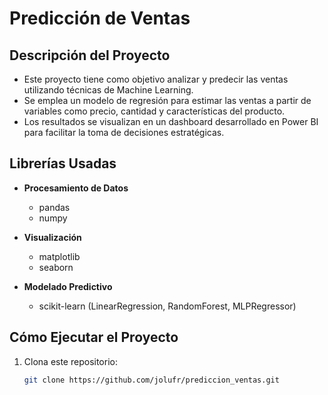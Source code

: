 # Predicción de Ventas

## Descripción del Proyecto

- Este proyecto tiene como objetivo analizar y predecir las ventas utilizando técnicas de Machine Learning.
- Se emplea un modelo de regresión para estimar las ventas a partir de variables como precio, cantidad y características del producto.
- Los resultados se visualizan en un dashboard desarrollado en Power BI para facilitar la toma de decisiones estratégicas.

## Librerías Usadas

- **Procesamiento de Datos**
  - pandas
  - numpy

- **Visualización**
  - matplotlib
  - seaborn

- **Modelado Predictivo**
  - scikit-learn (LinearRegression, RandomForest, MLPRegressor)

## Cómo Ejecutar el Proyecto

1. Clona este repositorio:
   ```bash
   git clone https://github.com/jolufr/prediccion_ventas.git
